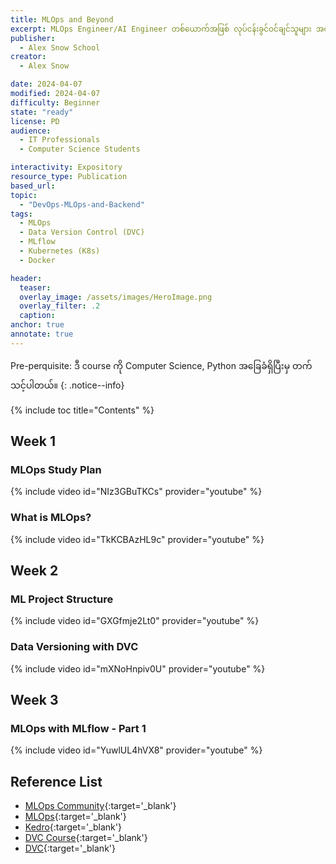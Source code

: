 ```yaml
---
title: MLOps and Beyond
excerpt: MLOps Engineer/AI Engineer တစ်ယောက်အဖြစ် လုပ်ငန်းခွင်ဝင်ချင်သူများ အတွက် လေ့လာသင့်တဲ့ course ပဲဖြစ်ပါတယ်။
publisher:
  - Alex Snow School
creator:
  - Alex Snow

date: 2024-04-07
modified: 2024-04-07
difficulty: Beginner
state: "ready"
license: PD
audience:
  - IT Professionals
  - Computer Science Students

interactivity: Expository
resource_type: Publication
based_url:
topic:
  - "DevOps-MLOps-and-Backend"
tags:
  - MLOps
  - Data Version Control (DVC)
  - MLflow
  - Kubernetes (K8s)
  - Docker

header:
  teaser: 
  overlay_image: /assets/images/HeroImage.png
  overlay_filter: .2
  caption:
anchor: true
annotate: true
---
```


Pre-perquisite: ဒီ course ကို Computer Science, Python အခြေခံရှိပြီးမှ တက်သင့်ပါတယ်။
{: .notice--info}

{% include toc title="Contents" %}

## Week 1

### MLOps Study Plan

{% include video id="NIz3GBuTKCs" provider="youtube" %}


### What is MLOps?

{% include video id="TkKCBAzHL9c" provider="youtube" %}

## Week 2

### ML Project Structure

{% include video id="GXGfmje2Lt0" provider="youtube" %}

### Data Versioning with DVC

{% include video id="mXNoHnpiv0U" provider="youtube" %}

## Week 3

### MLOps with MLflow - Part 1

{% include video id="YuwlUL4hVX8" provider="youtube" %}

## Reference List

- [MLOps Community](https://home.mlops.community/home?view=explore){:target='\_blank'}
- [MLOps](https://ml-ops.org/){:target='\_blank'}
- [Kedro](https://kedro.readthedocs.io/en/stable/){:target='\_blank'}
- [DVC Course](https://learn.iterative.ai/){:target='\_blank'}
- [DVC](https://dvc.org/){:target='\_blank'}